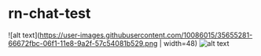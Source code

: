 # rn-chat-test

![alt text](https://user-images.githubusercontent.com/10086015/35655281-66672fbc-06f1-11e8-9a2f-57c54081b529.png | width=48)
![alt text](https://user-images.githubusercontent.com/10086015/35655282-6681b5b2-06f1-11e8-883c-ec43c84ae36f.png)
